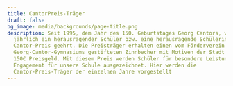 ```yaml
---
title: CantorPreis-Träger
draft: false
bg_image: media/backgrounds/page-title.png
description: Seit 1995, dem Jahr des 150. Geburtstages Georg Cantors, wird
  jährlich ein herausragender Schüler bzw. eine herausragende Schülerin mit dem
  Cantor-Preis geehrt. Die Preisträger erhalten einen vom Förderverein des
  Georg-Cantor-Gymnasiums gestifteten Zinnbecher mit Motiven der Stadt Halle und
  150€ Preisgeld. Mit diesem Preis werden Schüler für besondere Leistungen und
  Engagement für unsere Schule ausgezeichnet. Hier werden die
  Cantor-Preis-Träger der einzelnen Jahre vorgestellt
---
```


